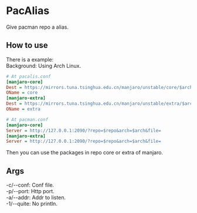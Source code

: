 <!--
 * @Author: FunctionSir
 * @License: AGPLv3
 * @Date: 2023-10-27 17:43:29
 * @LastEditTime: 2023-10-28 17:03:53
 * @LastEditors: FunctionSir
 * @Description: README
 * @FilePath: /PacAlias/README.md
-->
# PacAlias

Give pacman repo a alias.

## How to use

There is a example:  
Background: Using Arch Linux.  

```ini
# At pacalis.conf
[manjaro-core]
Dest = https://mirrors.tuna.tsinghua.edu.cn/manjaro/unstable/core/$arch
OName = core
[manjaro-extra]
Dest = https://mirrors.tuna.tsinghua.edu.cn/manjaro/unstable/extra/$arch
OName = extra
```

```ini
# At pacman.conf
[manjaro-core]
Server = http://127.0.0.1:2090/?repo=$repo&arch=$arch&file=
[manjaro-extra]
Server = http://127.0.0.1:2090/?repo=$repo&arch=$arch&file=
```

Then you can use the packages in repo core or extra of manjaro.  

## Args

-c/--conf: Conf file.  
-p/--port: Http port.  
-a/--addr: Addr to listen.  
-1/--quite: No println.  
